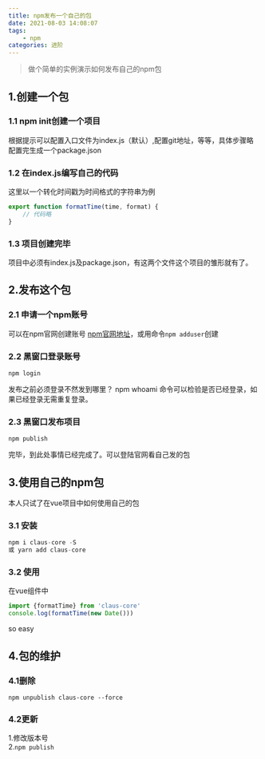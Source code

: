 ```yaml
---
title: npm发布一个自己的包
date: 2021-08-03 14:08:07
tags: 
    - npm
categories: 进阶
---
```


>做个简单的实例演示如何发布自己的npm包
## 1.创建一个包
### 1.1 npm init创建一个项目
根据提示可以配置入口文件为index.js（默认）,配置git地址，等等，具体步骤略<br>
配置完生成一个package.json
### 1.2 在index.js编写自己的代码
这里以一个转化时间戳为时间格式的字符串为例

```js
export function formatTime(time, format) {
    // 代码略
}
```
### 1.3 项目创建完毕
项目中必须有index.js及package.json，有这两个文件这个项目的雏形就有了。

## 2.发布这个包
### 2.1 申请一个npm账号
可以在npm官网创建账号 [npm官网地址](https://www.npmjs.com/)，或用命令`npm adduser`创建
### 2.2 黑窗口登录账号
`npm login`

发布之前必须登录不然发到哪里？ npm whoami 命令可以检验是否已经登录，如果已经登录无需重复登录。
### 2.3 黑窗口发布项目
`npm publish`

完毕，到此处事情已经完成了。可以登陆官网看自己发的包

## 3.使用自己的npm包
本人只试了在vue项目中如何使用自己的包
### 3.1 安装
```js
npm i claus-core -S
或 yarn add claus-core
```
### 3.2 使用
在vue组件中

```js
import {formatTime} from 'claus-core'
console.log(formatTime(new Date()))
```
so easy
## 4.包的维护
### 4.1删除
`npm unpublish claus-core --force`
### 4.2更新
1.修改版本号<br>
2.`npm publish`

